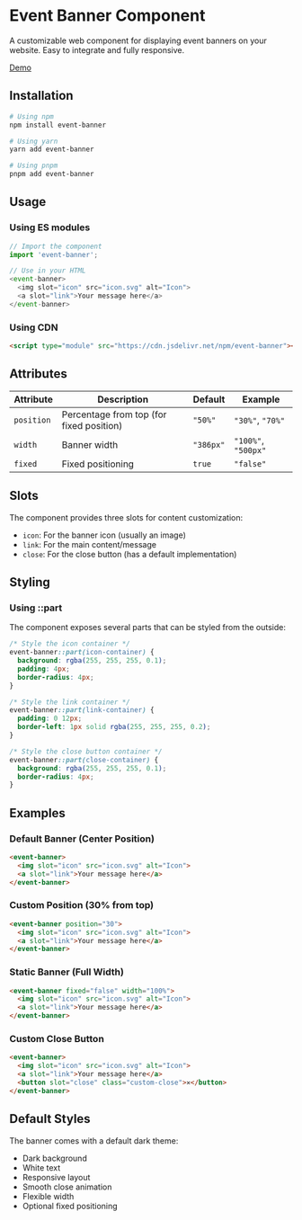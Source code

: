 # Event Banner Component

A customizable web component for displaying event banners on your website. Easy to integrate and fully responsive.

[Demo](https://shield-layer-2024.github.io/event-banner/)

## Installation

```bash
# Using npm
npm install event-banner

# Using yarn
yarn add event-banner

# Using pnpm
pnpm add event-banner
```

## Usage

### Using ES modules
```js
// Import the component
import 'event-banner';

// Use in your HTML
<event-banner>
  <img slot="icon" src="icon.svg" alt="Icon">
  <a slot="link">Your message here</a>
</event-banner>
```

### Using CDN
```html
<script type="module" src="https://cdn.jsdelivr.net/npm/event-banner"></script>
```

## Attributes

| Attribute | Description | Default | Example |
|-----------|-------------|---------|---------|
| `position` | Percentage from top (for fixed position) | `"50%"` | `"30%"`, `"70%"` |
| `width` | Banner width | `"386px"` | `"100%"`, `"500px"` |
| `fixed` | Fixed positioning | `true` | `"false"` |

## Slots

The component provides three slots for content customization:

- `icon`: For the banner icon (usually an image)
- `link`: For the main content/message
- `close`: For the close button (has a default implementation)

## Styling

### Using ::part

The component exposes several parts that can be styled from the outside:

```css
/* Style the icon container */
event-banner::part(icon-container) {
  background: rgba(255, 255, 255, 0.1);
  padding: 4px;
  border-radius: 4px;
}

/* Style the link container */
event-banner::part(link-container) {
  padding: 0 12px;
  border-left: 1px solid rgba(255, 255, 255, 0.2);
}

/* Style the close button container */
event-banner::part(close-container) {
  background: rgba(255, 255, 255, 0.1);
  border-radius: 4px;
}
```

## Examples

### Default Banner (Center Position)
```html
<event-banner>
  <img slot="icon" src="icon.svg" alt="Icon">
  <a slot="link">Your message here</a>
</event-banner>
```

### Custom Position (30% from top)
```html
<event-banner position="30">
  <img slot="icon" src="icon.svg" alt="Icon">
  <a slot="link">Your message here</a>
</event-banner>
```

### Static Banner (Full Width)
```html
<event-banner fixed="false" width="100%">
  <img slot="icon" src="icon.svg" alt="Icon">
  <a slot="link">Your message here</a>
</event-banner>
```

### Custom Close Button
```html
<event-banner>
  <img slot="icon" src="icon.svg" alt="Icon">
  <a slot="link">Your message here</a>
  <button slot="close" class="custom-close">✕</button>
</event-banner>
```

## Default Styles

The banner comes with a default dark theme:
- Dark background
- White text
- Responsive layout
- Smooth close animation
- Flexible width
- Optional fixed positioning 